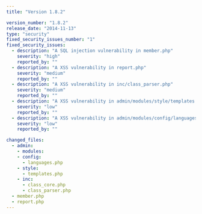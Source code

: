```yaml
---
title: "Version 1.8.2"

version_number: "1.8.2"
release_date: "2014-11-13"
type: "security"
fixed_security_issues_number: "1"
fixed_security_issues:
  - description: "A SQL injection vulnerability in member.php"
    severity: "high"
    reported_by: ""
  - description: "A XSS vulnerability in report.php"
    severity: "medium"
    reported_by: ""
  - description: "A XSS vulnerability in inc/class_parser.php"
    severity: "medium"
    reported_by: ""
  - description: "A XSS vulnerability in admin/modules/style/templates.php"
    severity: "low"
    reported_by: ""
  - description: "A XSS vulnerability in admin/modules/config/languages.php"
    severity: "low"
    reported_by: ""

changed_files:
  - admin:
    - modules:
    - config:
      - languages.php
    - style:
      - templates.php
    - inc:
      - class_core.php
      - class_parser.php
  - member.php
  - report.php
---
```

